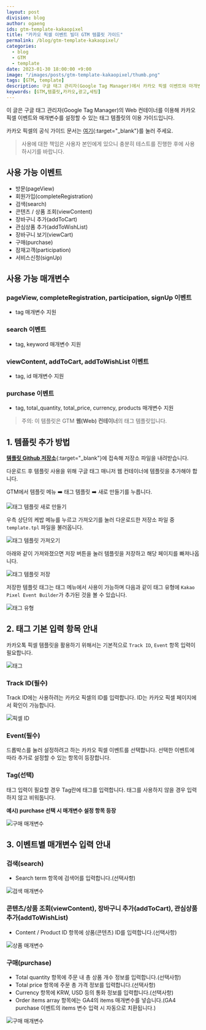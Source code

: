 ```yaml
---
layout: post
division: blog
author: ogaeng
ids: gtm-template-kakaopixel
title: "카카오 픽셀 이벤트 빌더 GTM 템플릿 가이드"
permalink: /blog/gtm-template-kakaopixel/
categories:
  - blog
  - GTM
  - template
date: 2023-01-30 18:00:00 +9:00
image: "/images/posts/gtm-template-kakaopixel/thumb.png"
tags: [GTM, template]
description: 구글 태그 관리자(Google Tag Manager)에서 카카오 픽셀 이벤트와 마개변수를 손쉽게 추가할 수 있는 태그 템플릿 이용 방법을 안내합니다.
keywords: [GTM,템플릿,카카오,광고,세팅]
---
```


이 글은 구글 태그 관리자(Google Tag Manager)의 Web 컨테이너를 이용해 카카오 픽셀 이벤트와 매개변수를 설정할 수 있는 태그 템플릿의 이용 가이드입니다.

카카오 픽셀의 공식 가이드 문서는 [여기](https://kakaoad.github.io/kakao-pixel/index.html){:target="\_blank"}를 눌러 주세요.

> 사용에 대한 책임은 사용자 본인에게 있으니 충분히 테스트를 진행한 후에 사용하시기를 바랍니다.

## 사용 가능 이벤트

- 방문(pageView)
- 회원가입(completeRegistration)
- 검색(search)
- 콘텐츠 / 상품 조회(viewContent)
- 장바구니 추가(addToCart)
- 관심상품 추가(addToWishList)
- 장바구니 보기(viewCart)
- 구매(purchase)
- 잠재고객(participation)
- 서비스신청(signUp)

## 사용 가능 매개변수

### pageView, completeRegistration, participation, signUp 이벤트

- tag 매개변수 지원

### search 이벤트

- tag, keyword 매개변수 지원

### viewContent, addToCart, addToWishList 이벤트

- tag, id 매개변수 지원

### purchase 이벤트

- tag, total_quantity, total_price, currency, products 매개변수 지원

> 주의: 이 템플릿은 GTM **웹(Web) 컨테이너**의 태그 템플릿입니다.

## 1. 템플릿 추가 방법

[**템플릿 Github 저장소**](https://github.com/opensource-marketing/kakao-pixel-event-builder-gtm-template){:target="\_blank"}에 접속해 저장소 파일을 내려받습니다.

다운로드 후 템플릿 사용을 위해 구글 태그 매니저 웹 컨테이너에 템플릿을 추가해야 합니다.

GTM에서 템플릿 메뉴 ➡️ 태그 템플릿 ➡️ 새로 만들기를 누릅니다.

![태그 템플릿 새로 만들기](/images/posts/gtm-template-kakaopixel/01.png)

우측 상단의 케밥 메뉴를 누르고 가져오기를 눌러 다운로드한 저장소 파일 중 `template.tpl` 파일을 불러옵니다.

![태그 템플릿 가져오기](/images/posts/gtm-template-kakaopixel/02.png)

아래와 같이 가져와졌으면 저장 버튼을 눌러 템플릿을 저장하고 해당 페이지를 빠져나옵니다.

![태그 템플릿 저장](/images/posts/gtm-template-kakaopixel/03.png)

저장한 템플릿 태그는 태그 메뉴에서 사용이 가능하며 다음과 같이 태그 유형에 `Kakao Pixel Event Builder`가 추가된 것을 볼 수 있습니다.

![태그 유형](/images/posts/gtm-template-kakaopixel/04.png)

## 2. 태그 기본 입력 항목 안내

카카오톡 픽셀 템플릿을 활용하기 위해서는 기본적으로 `Track ID`, `Event` 항목 입력이 필요합니다.

![태그](/images/posts/gtm-template-kakaopixel/05.png)

### Track ID(필수)

Track ID에는 사용하려는 카카오 픽셀의 ID를 입력합니다. ID는 카카오 픽셀 페이지에서 확인이 가능합니다.

![픽셀 ID](/images/posts/gtm-template-kakaopixel/06.png)

### Event(필수)

드롭박스를 눌러 설정하려고 하는 카카오 픽셀 이벤트를 선택합니다. 선택한 이벤트에 따라 추가로 설정할 수 있는 항목이 등장합니다.

### Tag(선택)

태그 입력이 필요할 경우 Tag란에 태그를 입력합니다. 태그를 사용하지 않을 경우 입력하지 않고 비워둡니다.

**예시) purchase 선택 시 매개변수 설정 항목 등장**

![구매 매개변수](/images/posts/gtm-template-kakaopixel/07.png)

## 3. 이벤트별 매개변수 입력 안내

### 검색(search)

- Search term 항목에 검색어를 입력합니다.(선택사항)

![검색 매개변수](/images/posts/gtm-template-kakaopixel/08.png)

### 콘텐츠/상품 조회(viewContent), 장바구니 추가(addToCart), 관심상품 추가(addToWishList)

- Content / Product ID 항목에 상품(콘텐츠) ID를 입력합니다.(선택사항)

![상품 매개변수](/images/posts/gtm-template-kakaopixel/09.png)

### 구매(purchase)

- Total quantity 항목에 주문 내 총 상품 개수 정보를 입력합니다.(선택사항)
- Total price 항목에 주문 총 가격 정보를 입력합니다.(선택사항)
- Currency 항목에 KRW, USD 등의 통화 정보를 입력합니다.(선택사항)
- Order items array 항목에는 GA4의 items 매개변수를 넣습니다.(GA4 purchase 이벤트의 items 변수 입력 시 자동으로 치환됩니다.)

![구매 매개변수](/images/posts/gtm-template-kakaopixel/10.png)
